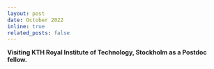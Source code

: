 ```yaml
---
layout: post
date: October 2022
inline: true
related_posts: false
---
```


<b> Visiting KTH Royal Institute of Technology, Stockholm as a Postdoc fellow.</b>
